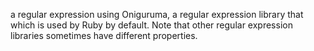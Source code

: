 a regular expression using Oniguruma, a regular expression library that which is used by Ruby by default. Note that other regular expression libraries sometimes have different properties.
